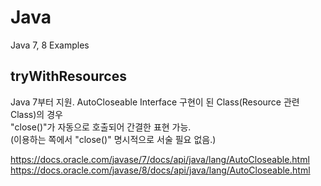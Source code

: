 # Java
Java 7, 8 Examples

## tryWithResources
Java 7부터 지원.
AutoCloseable Interface 구현이 된 Class(Resource 관련 Class)의 경우 <br />
"close()"가 자동으로 호출되어 간결한 표현 가능. <br />
(이용하는 쪽에서 "close()" 명시적으로 서술 필요 없음.)

https://docs.oracle.com/javase/7/docs/api/java/lang/AutoCloseable.html <br />
https://docs.oracle.com/javase/8/docs/api/java/lang/AutoCloseable.html
